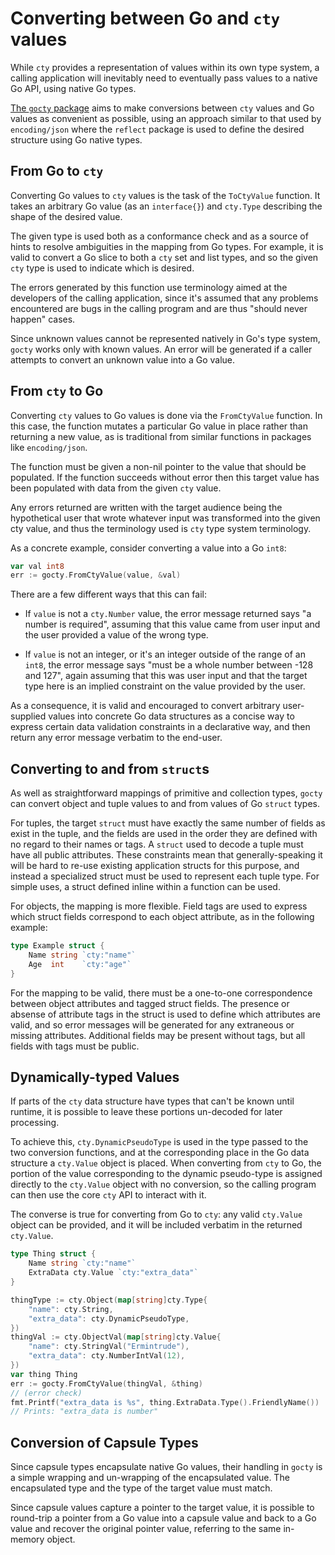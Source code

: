 # Converting between Go and `cty` values

While `cty` provides a representation of values within its own type system,
a calling application will inevitably need to eventually pass values
to a native Go API, using native Go types.

[The `gocty` package](https://godoc.org/github.com/apparentlymart/go-cty/cty/gocty)
aims to make conversions between `cty` values and Go values as convenient as
possible, using an approach similar to that used by `encoding/json` where
the `reflect` package is used to define the desired structure using Go
native types.

## From Go to `cty`

Converting Go values to `cty` values is the task of the `ToCtyValue` function.
It takes an arbitrary Go value (as an `interface{}`) and `cty.Type` describing
the shape of the desired value.

The given type is used both as a conformance check and as a source of hints
to resolve ambiguities in the mapping from Go types. For example, it is valid
to convert a Go slice to both a `cty` set and list types, and so the given
`cty` type is used to indicate which is desired.

The errors generated by this function use terminology aimed at the developers
of the calling application, since it's assumed that any problems encountered
are bugs in the calling program and are thus "should never happen" cases.

Since unknown values cannot be represented natively in Go's type system, `gocty`
works only with known values. An error will be generated if a caller attempts
to convert an unknown value into a Go value.

## From `cty` to Go

Converting `cty` values to Go values is done via the `FromCtyValue` function.
In this case, the function mutates a particular Go value in place rather
than returning a new value, as is traditional from similar functions in
packages like `encoding/json`.

The function must be given a non-nil pointer to the value that should be
populated. If the function succeeds without error then this target value has
been populated with data from the given `cty` value.

Any errors returned are written with the target audience being the hypothetical
user that wrote whatever input was transformed into the given cty value, and
thus the terminology used is `cty` type system terminology.

As a concrete example, consider converting a value into a Go `int8`:

```go
var val int8
err := gocty.FromCtyValue(value, &val)
```

There are a few different ways that this can fail:

* If `value` is not a `cty.Number` value, the error message returned says
  "a number is required", assuming that this value came from user input
  and the user provided a value of the wrong type.

* If `value` is not an integer, or it's an integer outside of the range of
  an `int8`, the error message says "must be a whole number between -128 and
  127", again assuming that this was user input and that the target type here
  is an implied constraint on the value provided by the user.

As a consequence, it is valid and encouraged to convert arbitrary
user-supplied values into concrete Go data structures as a concise way to
express certain data validation constraints in a declarative way, and then
return any error message verbatim to the end-user.

## Converting to and from `struct`s

As well as straightforward mappings of primitive and collection types, `gocty`
can convert object and tuple values to and from values of Go `struct` types.

For tuples, the target `struct` must have exactly the same number of fields
as exist in the tuple, and the fields are used in the order they are defined
with no regard to their names or tags. A `struct` used to decode a tuple must
have all public attributes. These constraints mean that generally-speaking
it will be hard to re-use existing application structs for this purpose, and
instead a specialized struct must be used to represent each tuple type. For
simple uses, a struct defined inline within a function can be used.

For objects, the mapping is more flexible. Field tags are used to express
which struct fields correspond to each object attribute, as in the following
example:

```go
type Example struct {
    Name string `cty:"name"`
    Age  int    `cty:"age"`
}
```

For the mapping to be valid, there must be a one-to-one correspondence between
object attributes and tagged struct fields. The presence or absense of attribute
tags in the struct is used to define which attributes are valid, and so error
messages will be generated for any extraneous or missing attributes. Additional
fields may be present without tags, but all fields with tags must be public.

## Dynamically-typed Values

If parts of the `cty` data structure have types that can't be known until
runtime, it is possible to leave these portions un-decoded for later
processing.

To achieve this, `cty.DynamicPseudoType` is used in the type passed to the
two conversion functions, and at the corresponding place in the Go data
structure a `cty.Value` object is placed. When converting from `cty` to Go,
the portion of the value corresponding to the dynamic pseudo-type is
assigned directly to the `cty.Value` object with no conversion,
so the calling program can then use the core `cty` API to interact with it.

The converse is true for converting from Go to `cty`: any valid `cty.Value`
object can be provided, and it will be included verbatim in the returned
`cty.Value`.

```go
type Thing struct {
    Name string `cty:"name"`
    ExtraData cty.Value `cty:"extra_data"`
}

thingType := cty.Object(map[string]cty.Type{
    "name": cty.String,
    "extra_data": cty.DynamicPseudoType,
})
thingVal := cty.ObjectVal(map[string]cty.Value{
    "name": cty.StringVal("Ermintrude"),
    "extra_data": cty.NumberIntVal(12),
})
var thing Thing
err := gocty.FromCtyValue(thingVal, &thing)
// (error check)
fmt.Printf("extra_data is %s", thing.ExtraData.Type().FriendlyName())
// Prints: "extra_data is number"
```

## Conversion of Capsule Types

Since capsule types encapsulate native Go values, their handling in `gocty`
is a simple wrapping and un-wrapping of the encapsulated value. The
encapsulated type and the type of the target value must match.

Since capsule values capture a pointer to the target value, it is possible
to round-trip a pointer from a Go value into a capsule value and back to
a Go value and recover the original pointer value, referring to the same
in-memory object.
